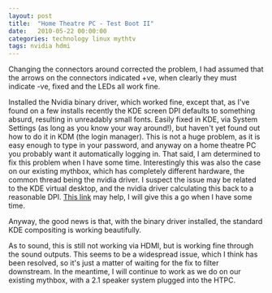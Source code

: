 ```yaml
---
layout: post
title:  "Home Theatre PC - Test Boot II"
date:   2010-05-22 00:00:00
categories: technology linux mythtv
tags: nvidia hdmi
---
```


Changing the connectors around corrected the problem, I had assumed that the arrows on the connectors indicated +ve, when clearly they must indicate -ve, fixed and the LEDs all work fine.

<!--more-->

Installed the Nvidia binary driver, which worked fine, except that, as I've found on a few installs recently the KDE screen DPI defaults to something absurd, resulting in unreadably small fonts.  Easily fixed in KDE, via System Settings (as long as you know your way around!), but haven't yet found out how to do it in KDM (the login manager).  This is not a huge problem, as it is easy enough to type in your password, and anyway on a home theatre PC you probably want it automatically logging in.  That said, I am determined to fix this problem when I have some time.  Interestingly this was also the case on our existing mythbox, which has completely different hardware, the common thread being the nvidia driver.  I suspect the issue may be related to the KDE virtual desktop, and the nvidia driver calculating this back to a reasonable DPI.  [This link](http://wiki.archlinux.org/index.php/Xorg#Display_Size_and_DPI) may help, I will give this a go when I have some time.

Anyway, the good news is that, with the binary driver installed, the standard KDE compositing is working beautifully.

As to sound, this is still not working via HDMI, but is working fine through the sound outputs.  This seems to be a widespread issue, which I think has been resolved, so it's just a matter of waiting for the fix to filter downstream.  In the meantime, I will continue to work as we do on our existing mythbox, with a 2.1 speaker system plugged into the HTPC.

